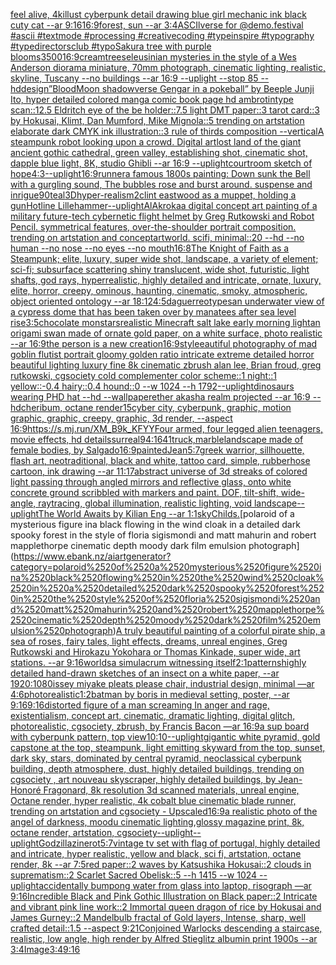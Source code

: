[feel alive, 4k](https://www.ebank.nz/aiartgenerator?category=feel%2520alive%2C%25204k)[illust cyberpunk detail drawing blue girl mechanic ink black cuty cat --ar 9:16](https://www.ebank.nz/aiartgenerator?category=illust%2520cyberpunk%2520detail%2520drawing%2520blue%2520girl%2520mechanic%2520ink%2520black%2520cuty%2520cat%2520--ar%25209%3A16)[16:9](https://www.ebank.nz/aiartgenerator?category=16%3A9)[forest, sun --ar 3:4](https://www.ebank.nz/aiartgenerator?category=forest%2C%2520sun%2520--ar%25203%3A4)[ASCIlverse for @demo.festival #ascii #textmode #processing #creativecoding #typeinspire #typography #typedirectorsclub #typo](https://www.ebank.nz/aiartgenerator?category=ASCIlverse%2520for%2520%40demo.festival%2520%23ascii%2520%23textmode%2520%23processing%2520%23creativecoding%2520%23typeinspire%2520%23typography%2520%23typedirectorsclub%2520%23typo)[Sakura tree with purple blooms](https://www.ebank.nz/aiartgenerator?category=Sakura%2520tree%2520with%2520purple%2520blooms)[3500](https://www.ebank.nz/aiartgenerator?category=3500)[16:9](https://www.ebank.nz/aiartgenerator?category=16%3A9)[cream](https://www.ebank.nz/aiartgenerator?category=cream)[trees](https://www.ebank.nz/aiartgenerator?category=trees)[eleusinian mysteries in the style of a Wes Anderson diorama miniature, 70mm photograph, cinematic lighting, realistic, skyline, Tuscany --no buildings --ar 16:9 --uplight --stop 85 --hd](https://www.ebank.nz/aiartgenerator?category=eleusinian%2520mysteries%2520in%2520the%2520style%2520of%2520a%2520Wes%2520Anderson%2520diorama%2520miniature%2C%252070mm%2520photograph%2C%2520cinematic%2520lighting%2C%2520realistic%2C%2520skyline%2C%2520Tuscany%2520--no%2520buildings%2520--ar%252016%3A9%2520--uplight%2520--stop%252085%2520--hd)[design](https://www.ebank.nz/aiartgenerator?category=design)[”BloodMoon shadowverse Gengar in a pokeball” by Beeple Junji Ito, hyper detailed colored manga comic book page hd ambrotintype scan::12.5 Eldritch eye of the be holder::7.5 light DMT paper::3 tarot card::3 by Hokusai, Klimt, Dan Mumford, Mike Mignola::5 trending on artstation elaborate dark CMYK ink illustration::3 rule of thirds composition --vertical](https://www.ebank.nz/aiartgenerator?category=%E2%80%9DBloodMoon%2520shadowverse%2520Gengar%2520in%2520a%2520pokeball%E2%80%9D%2520by%2520Beeple%2520Junji%2520Ito%2C%2520hyper%2520detailed%2520colored%2520manga%2520comic%2520book%2520page%2520hd%2520ambrotintype%2520scan%3A%3A12.5%2520Eldritch%2520eye%2520of%2520the%2520be%2520holder%3A%3A7.5%2520light%2520DMT%2520paper%3A%3A3%2520tarot%2520card%3A%3A3%2520by%2520Hokusai%2C%2520Klimt%2C%2520Dan%2520Mumford%2C%2520Mike%2520Mignola%3A%3A5%2520trending%2520on%2520artstation%2520elaborate%2520dark%2520CMYK%2520ink%2520illustration%3A%3A3%2520rule%2520of%2520thirds%2520composition%2520--vertical)[A steampunk robot looking upon a crowd. Digital art](https://www.ebank.nz/aiartgenerator?category=A%2520steampunk%2520robot%2520looking%2520upon%2520a%2520crowd.%2520Digital%2520art)[lost land of the giant ancient gothic cathedral, green valley, establishing shot, cinematic shot, dapple blue light, 8K, studio Ghibli --ar 16:9 --uplight](https://www.ebank.nz/aiartgenerator?category=lost%2520land%2520of%2520the%2520giant%2520ancient%2520gothic%2520cathedral%2C%2520green%2520valley%2C%2520establishing%2520shot%2C%2520cinematic%2520shot%2C%2520dapple%2520blue%2520light%2C%25208K%2C%2520studio%2520Ghibli%2520--ar%252016%3A9%2520--uplight)[courtroom sketch of hope](https://www.ebank.nz/aiartgenerator?category=courtroom%2520sketch%2520of%2520hope)[4:3](https://www.ebank.nz/aiartgenerator?category=4%3A3)[--uplight](https://www.ebank.nz/aiartgenerator?category=--uplight)[16:9](https://www.ebank.nz/aiartgenerator?category=16%3A9)[runner](https://www.ebank.nz/aiartgenerator?category=runner)[a famous 1800s painting: Down sunk the Bell with a gurgling sound, The bubbles rose and burst around. suspense and inrigue](https://www.ebank.nz/aiartgenerator?category=a%2520famous%25201800s%2520painting%3A%2520Down%2520sunk%2520the%2520Bell%2520with%2520a%2520gurgling%2520sound%2C%2520The%2520bubbles%2520rose%2520and%2520burst%2520around.%2520suspense%2520and%2520inrigue)[90](https://www.ebank.nz/aiartgenerator?category=90)[teal](https://www.ebank.nz/aiartgenerator?category=teal)[3D](https://www.ebank.nz/aiartgenerator?category=3D)[hyper-realism](https://www.ebank.nz/aiartgenerator?category=hyper-realism)[2](https://www.ebank.nz/aiartgenerator?category=2)[clint eastwood as a muppet, holding a gun](https://www.ebank.nz/aiartgenerator?category=clint%2520eastwood%2520as%2520a%2520muppet%2C%2520holding%2520a%2520gun)[Hotline Lillehammer](https://www.ebank.nz/aiartgenerator?category=Hotline%2520Lillehammer)[--uplight](https://www.ebank.nz/aiartgenerator?category=--uplight)[AlAkroka](https://www.ebank.nz/aiartgenerator?category=AlAkroka)[a digital concept art painting of a military future-tech cybernetic flight helmet by Greg Rutkowski and Robot Pencil. symmetrical features, over-the-shoulder portrait composition. trending on artstation and conceptartworld. scifi, minimal::20 --hd --no human --no nose --no eyes --no mouth](https://www.ebank.nz/aiartgenerator?category=a%2520digital%2520concept%2520art%2520painting%2520of%2520a%2520military%2520future-tech%2520cybernetic%2520flight%2520helmet%2520by%2520Greg%2520Rutkowski%2520and%2520Robot%2520Pencil.%2520symmetrical%2520features%2C%2520over-the-shoulder%2520portrait%2520composition.%2520trending%2520on%2520artstation%2520and%2520conceptartworld.%2520scifi%2C%2520minimal%3A%3A20%2520--hd%2520--no%2520human%2520--no%2520nose%2520--no%2520eyes%2520--no%2520mouth)[16:8](https://www.ebank.nz/aiartgenerator?category=16%3A8)[The Knight of Faith as a Steampunk;  elite, luxury, super wide shot, landscape, a variety of element;  sci-fi; subsurface scattering shiny translucent, wide shot, futuristic, light shafts, god rays, hyperrealistic, highly detailed and intricate, ornate, luxury, elite, horror, creepy, ominous, haunting, cinematic, smoky, atmospheric, object oriented ontology --ar 18:12](https://www.ebank.nz/aiartgenerator?category=The%2520Knight%2520of%2520Faith%2520as%2520a%2520Steampunk%3B%2520%2520elite%2C%2520luxury%2C%2520super%2520wide%2520shot%2C%2520landscape%2C%2520a%2520variety%2520of%2520element%3B%2520%2520sci-fi%3B%2520subsurface%2520scattering%2520shiny%2520translucent%2C%2520wide%2520shot%2C%2520futuristic%2C%2520light%2520shafts%2C%2520god%2520rays%2C%2520hyperrealistic%2C%2520highly%2520detailed%2520and%2520intricate%2C%2520ornate%2C%2520luxury%2C%2520elite%2C%2520horror%2C%2520creepy%2C%2520ominous%2C%2520haunting%2C%2520cinematic%2C%2520smoky%2C%2520atmospheric%2C%2520object%2520oriented%2520ontology%2520--ar%252018%3A12)[4:5](https://www.ebank.nz/aiartgenerator?category=4%3A5)[daguerreotypes](https://www.ebank.nz/aiartgenerator?category=daguerreotypes)[an underwater view of a cypress dome that has been taken over by manatees after sea level rise](https://www.ebank.nz/aiartgenerator?category=an%2520underwater%2520view%2520of%2520a%2520cypress%2520dome%2520that%2520has%2520been%2520taken%2520over%2520by%2520manatees%2520after%2520sea%2520level%2520rise)[3:5](https://www.ebank.nz/aiartgenerator?category=3%3A5)[chocolate monstars](https://www.ebank.nz/aiartgenerator?category=chocolate%2520monstars)[realistic Minecraft salt lake early morning light](https://www.ebank.nz/aiartgenerator?category=realistic%2520Minecraft%2520salt%2520lake%2520early%2520morning%2520light)[an origami swan made of ornate gold paper, on a white surface, photo realistic --ar 16:9](https://www.ebank.nz/aiartgenerator?category=an%2520origami%2520swan%2520made%2520of%2520ornate%2520gold%2520paper%2C%2520on%2520a%2520white%2520surface%2C%2520photo%2520realistic%2520--ar%252016%3A9)[the person is a new creation](https://www.ebank.nz/aiartgenerator?category=the%2520person%2520is%2520a%2520new%2520creation)[16:9](https://www.ebank.nz/aiartgenerator?category=16%3A9)[style](https://www.ebank.nz/aiartgenerator?category=style)[eautiful photography of mad goblin flutist portrait gloomy golden ratio intricate extreme detailed horror beautiful lighting luxury fine 8k cinematic zbrush alan lee, Brian froud, greg rutkowski, cgsociety cold complementer color scheme::1 night::1 yellow::-0.4 hairy::0.4 hound::0 --w 1024 --h 1792](https://www.ebank.nz/aiartgenerator?category=eautiful%2520photography%2520of%2520mad%2520goblin%2520flutist%2520portrait%2520gloomy%2520golden%2520ratio%2520intricate%2520extreme%2520detailed%2520horror%2520beautiful%2520lighting%2520luxury%2520fine%25208k%2520cinematic%2520zbrush%2520alan%2520lee%2C%2520Brian%2520froud%2C%2520greg%2520rutkowski%2C%2520cgsociety%2520cold%2520complementer%2520color%2520scheme%3A%3A1%2520night%3A%3A1%2520yellow%3A%3A-0.4%2520hairy%3A%3A0.4%2520hound%3A%3A0%2520--w%25201024%2520--h%25201792)[--uplight](https://www.ebank.nz/aiartgenerator?category=--uplight)[dinosaurs wearing PHD hat --hd --wallpaper](https://www.ebank.nz/aiartgenerator?category=dinosaurs%2520wearing%2520PHD%2520hat%2520--hd%2520--wallpaper)[ether akasha realm projected --ar 16:9 --hd](https://www.ebank.nz/aiartgenerator?category=ether%2520akasha%2520realm%2520projected%2520--ar%252016%3A9%2520--hd)[cheribum, octane render](https://www.ebank.nz/aiartgenerator?category=cheribum%2C%2520octane%2520render)[15](https://www.ebank.nz/aiartgenerator?category=15)[cyber city, cyberpunk, graphic,  motion graphic, graphic,  creepy, graphic, 3d render, --aspect 16:9](https://www.ebank.nz/aiartgenerator?category=cyber%2520city%2C%2520cyberpunk%2C%2520graphic%2C%2520%2520motion%2520graphic%2C%2520graphic%2C%2520%2520creepy%2C%2520graphic%2C%25203d%2520render%2C%2520--aspect%252016%3A9)[<https://s.mj.run/XM_B9k_KFYY>](https://www.ebank.nz/aiartgenerator?category=%3Chttps%3A//s.mj.run/XM_B9k_KFYY%3E)[Four armed, four legged alien teenagers, movie effects, hd details](https://www.ebank.nz/aiartgenerator?category=Four%2520armed%2C%2520four%2520legged%2520alien%2520teenagers%2C%2520movie%2520effects%2C%2520hd%2520details)[surreal](https://www.ebank.nz/aiartgenerator?category=surreal)[94:164](https://www.ebank.nz/aiartgenerator?category=94%3A164)[1](https://www.ebank.nz/aiartgenerator?category=1)[truck,marble](https://www.ebank.nz/aiartgenerator?category=truck%2Cmarble)[landscape made of female bodies, by Salgado](https://www.ebank.nz/aiartgenerator?category=landscape%2520made%2520of%2520female%2520bodies%2C%2520by%2520Salgado)[16:9](https://www.ebank.nz/aiartgenerator?category=16%3A9)[painted](https://www.ebank.nz/aiartgenerator?category=painted)[Jean](https://www.ebank.nz/aiartgenerator?category=Jean)[5:7](https://www.ebank.nz/aiartgenerator?category=5%3A7)[greek warrior, sillhouette, flash art, neotraditional, black and white, tattoo card, simple, rubberhose cartoon, ink drawing --ar 11:17](https://www.ebank.nz/aiartgenerator?category=greek%2520warrior%2C%2520sillhouette%2C%2520flash%2520art%2C%2520neotraditional%2C%2520black%2520and%2520white%2C%2520tattoo%2520card%2C%2520simple%2C%2520rubberhose%2520cartoon%2C%2520ink%2520drawing%2520--ar%252011%3A17)[abstract universe of 3d streaks of colored light passing through angled mirrors and reflective glass, onto white concrete ground scribbled with markers and paint. DOF, tilt-shift, wide-angle, raytracing, global illumination, realistic lighting, void landscape](https://www.ebank.nz/aiartgenerator?category=abstract%2520universe%2520of%25203d%2520streaks%2520of%2520colored%2520light%2520passing%2520through%2520angled%2520mirrors%2520and%2520reflective%2520glass%2C%2520onto%2520white%2520concrete%2520ground%2520scribbled%2520with%2520markers%2520and%2520paint.%2520DOF%2C%2520tilt-shift%2C%2520wide-angle%2C%2520raytracing%2C%2520global%2520illumination%2C%2520realistic%2520lighting%2C%2520void%2520landscape)[--uplight](https://www.ebank.nz/aiartgenerator?category=--uplight)[The World Awaits by Kilian Eng --ar 1:1](https://www.ebank.nz/aiartgenerator?category=The%2520World%2520Awaits%2520by%2520Kilian%2520Eng%2520--ar%25201%3A1)[sky](https://www.ebank.nz/aiartgenerator?category=sky)[Childs.](https://www.ebank.nz/aiartgenerator?category=Childs.)[polaroid of a mysterious figure ina black flowing in the wind cloak in a detailed dark spooky forest in the style of floria sigismondi and matt mahurin and robert mapplethorpe cinematic depth moody dark film emulsion photograph](https://www.ebank.nz/aiartgenerator?category=polaroid%2520of%2520a%2520mysterious%2520figure%2520ina%2520black%2520flowing%2520in%2520the%2520wind%2520cloak%2520in%2520a%2520detailed%2520dark%2520spooky%2520forest%2520in%2520the%2520style%2520of%2520floria%2520sigismondi%2520and%2520matt%2520mahurin%2520and%2520robert%2520mapplethorpe%2520cinematic%2520depth%2520moody%2520dark%2520film%2520emulsion%2520photograph)[A truly beautiful painting of a colorful  pirate ship, a sea of roses, fairy tales, light effects, dreams, unreal engines, Greg Rutkowski and Hirokazu Yokohara or Thomas Kinkade, super wide, art stations. --ar 9:16](https://www.ebank.nz/aiartgenerator?category=A%2520truly%2520beautiful%2520painting%2520of%2520a%2520colorful%2520%2520pirate%2520ship%2C%2520a%2520sea%2520of%2520roses%2C%2520fairy%2520tales%2C%2520light%2520effects%2C%2520dreams%2C%2520unreal%2520engines%2C%2520Greg%2520Rutkowski%2520and%2520Hirokazu%2520Yokohara%2520or%2520Thomas%2520Kinkade%2C%2520super%2520wide%2C%2520art%2520stations.%2520--ar%25209%3A16)[worlds](https://www.ebank.nz/aiartgenerator?category=worlds)[a simulacrum witnessing itself](https://www.ebank.nz/aiartgenerator?category=a%2520simulacrum%2520witnessing%2520itself)[2:1](https://www.ebank.nz/aiartgenerator?category=2%3A1)[patterns](https://www.ebank.nz/aiartgenerator?category=patterns)[highly detailed hand-drawn sketches of an insect on a white paper, --ar 1920:1080](https://www.ebank.nz/aiartgenerator?category=highly%2520detailed%2520hand-drawn%2520sketches%2520of%2520an%2520insect%2520on%2520a%2520white%2520paper%2C%2520--ar%25201920%3A1080)[issey miyake pleats please chair, industrial design, minimal —ar 4:6](https://www.ebank.nz/aiartgenerator?category=issey%2520miyake%2520pleats%2520please%2520chair%2C%2520industrial%2520design%2C%2520minimal%2520%E2%80%94ar%25204%3A6)[photorealistic](https://www.ebank.nz/aiartgenerator?category=photorealistic)[1:2](https://www.ebank.nz/aiartgenerator?category=1%3A2)[batman by boris in medieval setting, poster, --ar 9:16](https://www.ebank.nz/aiartgenerator?category=batman%2520by%2520boris%2520in%2520medieval%2520setting%2C%2520poster%2C%2520--ar%25209%3A16)[9:16](https://www.ebank.nz/aiartgenerator?category=9%3A16)[distorted figure of a man screaming In anger and rage, existentialism, concept art, cinematic, dramatic lighting, digital glitch, photorealistic, cgsociety, zbrush, by Francis Bacon —ar 16:9](https://www.ebank.nz/aiartgenerator?category=distorted%2520figure%2520of%2520a%2520man%2520screaming%2520In%2520anger%2520and%2520rage%2C%2520existentialism%2C%2520concept%2520art%2C%2520cinematic%2C%2520dramatic%2520lighting%2C%2520digital%2520glitch%2C%2520photorealistic%2C%2520cgsociety%2C%2520zbrush%2C%2520by%2520Francis%2520Bacon%2520%E2%80%94ar%252016%3A9)[a sup board with cyberpunk pattern, top view](https://www.ebank.nz/aiartgenerator?category=a%2520sup%2520board%2520with%2520cyberpunk%2520pattern%2C%2520top%2520view)[10:10](https://www.ebank.nz/aiartgenerator?category=10%3A10)[--uplight](https://www.ebank.nz/aiartgenerator?category=--uplight)[gigantic white pyramid, gold capstone at the top, steampunk, light emitting skyward from the top, sunset, dark sky, stars, dominated by central pyramid, neoclassical cyberpunk building, depth atmosphere, dust, highly detailed buildings, trending on cgsociety , art nouveau skyscraper, highly detailed buildings, by Jean-Honoré Fragonard, 8k resolution 3d scanned materials, unreal engine, Octane render, hyper realistic, 4k cobalt blue cinematic blade runner, trending on artstation and cgsociety - Upscaled](https://www.ebank.nz/aiartgenerator?category=gigantic%2520white%2520pyramid%2C%2520gold%2520capstone%2520at%2520the%2520top%2C%2520steampunk%2C%2520light%2520emitting%2520skyward%2520from%2520the%2520top%2C%2520sunset%2C%2520dark%2520sky%2C%2520stars%2C%2520dominated%2520by%2520central%2520pyramid%2C%2520neoclassical%2520cyberpunk%2520building%2C%2520depth%2520atmosphere%2C%2520dust%2C%2520highly%2520detailed%2520buildings%2C%2520trending%2520on%2520cgsociety%2520%2C%2520art%2520nouveau%2520skyscraper%2C%2520highly%2520detailed%2520buildings%2C%2520by%2520Jean-Honor%C3%A9%2520Fragonard%2C%25208k%2520resolution%25203d%2520scanned%2520materials%2C%2520unreal%2520engine%2C%2520Octane%2520render%2C%2520hyper%2520realistic%2C%25204k%2520cobalt%2520blue%2520cinematic%2520blade%2520runner%2C%2520trending%2520on%2520artstation%2520and%2520cgsociety%2520-%2520Upscaled)[16:9](https://www.ebank.nz/aiartgenerator?category=16%3A9)[a realistic photo of the angel of darkness, moodu cinematic lighting,glossy magazine print, 8k, octane render, artstation, cgsociety](https://www.ebank.nz/aiartgenerator?category=a%2520realistic%2520photo%2520of%2520the%2520angel%2520of%2520darkness%2C%2520moodu%2520cinematic%2520lighting%2Cglossy%2520magazine%2520print%2C%25208k%2C%2520octane%2520render%2C%2520artstation%2C%2520cgsociety)[--uplight](https://www.ebank.nz/aiartgenerator?category=--uplight)[--uplight](https://www.ebank.nz/aiartgenerator?category=--uplight)[Godzilla](https://www.ebank.nz/aiartgenerator?category=Godzilla)[zine](https://www.ebank.nz/aiartgenerator?category=zine)[rot](https://www.ebank.nz/aiartgenerator?category=rot)[5:7](https://www.ebank.nz/aiartgenerator?category=5%3A7)[vintage tv set with flag of portugal, highly detailed and intricate, hyper realistic, yellow and black, sci fi, artstation, octane render, 8k --ar 7:5](https://www.ebank.nz/aiartgenerator?category=vintage%2520tv%2520set%2520with%2520flag%2520of%2520portugal%2C%2520highly%2520detailed%2520and%2520intricate%2C%2520hyper%2520realistic%2C%2520yellow%2520and%2520black%2C%2520sci%2520fi%2C%2520artstation%2C%2520octane%2520render%2C%25208k%2520--ar%25207%3A5)[red paper::2 waves by Katsushika Hokusai::2 clouds in suprematism::2 Scarlet Sacred Obelisk::5 --h 1415 --w 1024 --uplight](https://www.ebank.nz/aiartgenerator?category=red%2520paper%3A%3A2%2520waves%2520by%2520Katsushika%2520Hokusai%3A%3A2%2520clouds%2520in%2520suprematism%3A%3A2%2520Scarlet%2520Sacred%2520Obelisk%3A%3A5%2520--h%25201415%2520--w%25201024%2520--uplight)[accidentally bumpong water from glass into laptop, risograph —ar 9:16](https://www.ebank.nz/aiartgenerator?category=accidentally%2520bumpong%2520water%2520from%2520glass%2520into%2520laptop%2C%2520risograph%2520%E2%80%94ar%25209%3A16)[Incredible Black and Pink Gothic Illustration on Black paper::2 Intricate and vibrant pink line work::2 Immortal queen dragon of rice by Hokusai and James Gurney::2 Mandelbulb fractal of Gold layers, Intense, sharp, well crafted detail::1.5 --aspect 9:21](https://www.ebank.nz/aiartgenerator?category=Incredible%2520Black%2520and%2520Pink%2520Gothic%2520Illustration%2520on%2520Black%2520paper%3A%3A2%2520Intricate%2520and%2520vibrant%2520pink%2520line%2520work%3A%3A2%2520Immortal%2520queen%2520dragon%2520of%2520rice%2520by%2520Hokusai%2520and%2520James%2520Gurney%3A%3A2%2520Mandelbulb%2520fractal%2520of%2520Gold%2520layers%2C%2520Intense%2C%2520sharp%2C%2520well%2520crafted%2520detail%3A%3A1.5%2520--aspect%25209%3A21)[Conjoined Warlocks descending a staircase, realistic, low angle, high render by Alfred  Stieglitz albumin print  1900s --ar 3:4](https://www.ebank.nz/aiartgenerator?category=Conjoined%2520Warlocks%2520descending%2520a%2520staircase%2C%2520realistic%2C%2520low%2520angle%2C%2520high%2520render%2520by%2520Alfred%2520%2520Stieglitz%2520albumin%2520print%2520%25201900s%2520--ar%25203%3A4)[Image](https://www.ebank.nz/aiartgenerator?category=Image)[3:4](https://www.ebank.nz/aiartgenerator?category=3%3A4)[9:16](https://www.ebank.nz/aiartgenerator?category=9%3A16)